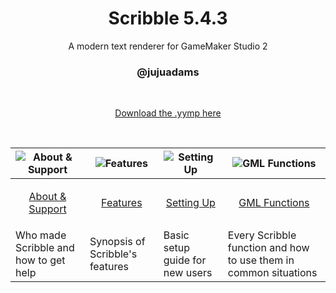 <h1 align="center">Scribble 5.4.3</h1>

<p align="center">A modern text renderer for GameMaker Studio 2</p>
<h3 align="center">@jujuadams</h3>

&nbsp;

<p align="center"><a href="https://github.com/JujuAdams/scribble/releases/tag/5.4.3">Download the .yymp here</a></p>

&nbsp;

|![About & Support](https://raw.githubusercontent.com/wiki/JujuAdams/scribble/images/aboutsupport.png)|![Features](https://raw.githubusercontent.com/wiki/JujuAdams/scribble/images/features.png)|![Setting Up](https://raw.githubusercontent.com/wiki/JujuAdams/scribble/images/settingup.png)|![GML Functions](https://raw.githubusercontent.com/wiki/JujuAdams/scribble/images/functions.png)|
|----------------------|----------------------|----------------------|----------------------|
|<p align="center">[About & Support](https://github.com/JujuAdams/scribble/wiki/About-&-Support)</p>|<p align="center">[Features](https://github.com/JujuAdams/scribble/wiki/Features)</p>|<p align="center">[Setting Up](https://github.com/JujuAdams/scribble/wiki/Setting-Up)</p>|<p align="center">[GML Functions](https://github.com/JujuAdams/scribble/wiki/GML-Functions)</p>|
|Who made Scribble and how to get help| Synopsis of Scribble's features | Basic setup guide for new users | Every Scribble function and how to use them in common situations |
